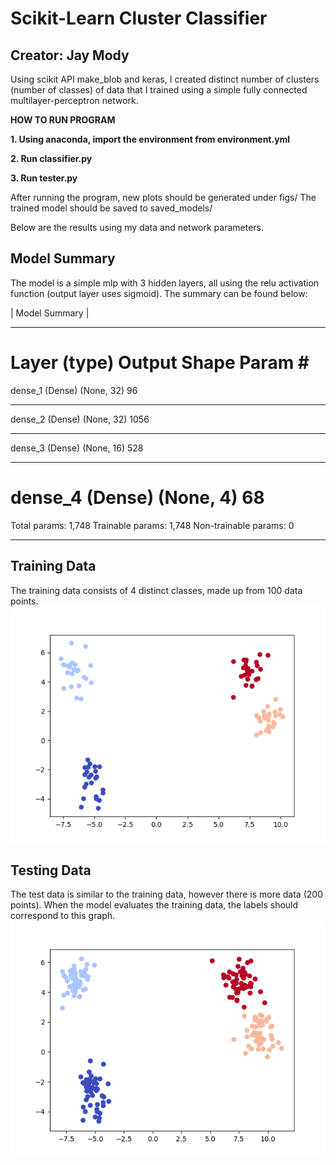 # Scikit-Learn Cluster Classifier
## Creator: Jay Mody

Using scikit API make_blob and keras, I created distinct number of clusters (number of classes) of data that I trained using a simple fully connected multilayer-perceptron network. 

**HOW TO RUN PROGRAM**

**1. Using anaconda, import the environment from environment.yml**

**2. Run classifier.py**

**3. Run tester.py**

After running the program, new plots should be generated under figs/
The trained model should be saved to saved_models/

Below are the results using my data and network parameters.


## Model Summary
The model is a simple mlp with 3 hidden layers, all using the relu activation function (output layer uses sigmoid). The summary can be found below:

| Model Summary |
_________________________________________________________________
Layer (type)                 Output Shape              Param #   
=================================================================
dense_1 (Dense)              (None, 32)                96        
_________________________________________________________________
dense_2 (Dense)              (None, 32)                1056      
_________________________________________________________________
dense_3 (Dense)              (None, 16)                528       
_________________________________________________________________
dense_4 (Dense)              (None, 4)                 68        
=================================================================
Total params: 1,748
Trainable params: 1,748
Non-trainable params: 0
_________________________________________________________________



## Training Data
The training data consists of 4 distinct classes, made up from 100 data points.
![Train Set](/figs/train_set.png)



## Testing Data
The test data is similar to the training data, however there is more data (200 points). When the model evaluates the training data, the labels should correspond to this graph.
![Test Set](/figs/test_set.png)